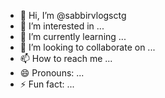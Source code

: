 - 👋 Hi, I’m @sabbirvlogsctg
- 👀 I’m interested in ...
- 🌱 I’m currently learning ...
- 💞️ I’m looking to collaborate on ...
- 📫 How to reach me ...
- 😄 Pronouns: ...
- ⚡ Fun fact: ...

<!---
sabbirvlogsctg/sabbirvlogsctg is a ✨ special ✨ repository because its `README.md` (this file) appears on your GitHub profile.
You can click the Preview link to take a look at your changes.
--->
